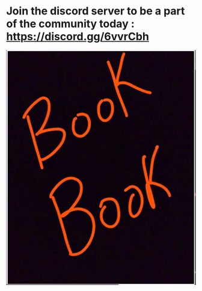 # Join the discord server to be a part of the community today : https://discord.gg/6vvrCbh

![](https://github.com/aadhar54/Book-Book/blob/master/img/book-book.jpg)
